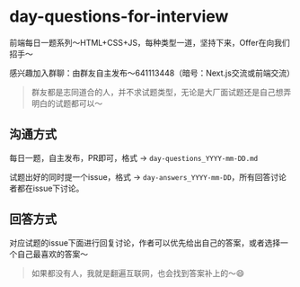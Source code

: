 # day-questions-for-interview
前端每日一题系列～HTML+CSS+JS，每种类型一道，坚持下来，Offer在向我们招手～

感兴趣加入群聊：由群友自主发布～641113448（暗号：Next.js交流或前端交流）

> 群友都是志同道合的人，并不求试题类型，无论是大厂面试题还是自己想弄明白的试题都可以～

## 沟通方式
每日一题，自主发布，PR即可，格式 -> `day-questions_YYYY-mm-DD.md`

试题出好的同时提一个issue，格式 -> `day-answers_YYYY-mm-DD`，所有回答讨论者都在issue下讨论。

## 回答方式
对应试题的issue下面进行回复讨论，作者可以优先给出自己的答案，或者选择一个自己最喜欢的答案～

> 如果都没有人，我就是翻遍互联网，也会找到答案补上的～😄
